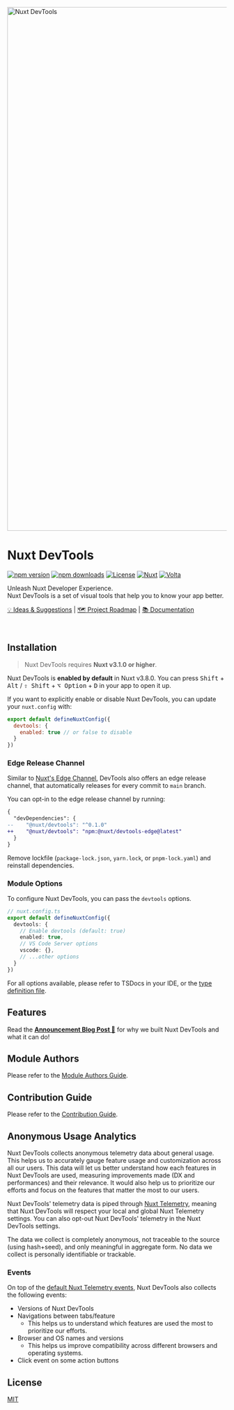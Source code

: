 <a href="https://devtools.nuxt.com"><img width="1200" alt="Nuxt DevTools" src="https://github-production-user-asset-6210df.s3.amazonaws.com/904724/261577617-a10567bd-ad33-48cc-9bda-9e37dbe1929f.png"></a>
<br>
<h1>
Nuxt DevTools
</h1>

[![npm version][npm-version-src]][npm-version-href]
[![npm downloads][npm-downloads-src]][npm-downloads-href]
[![License][license-src]][license-href]
[![Nuxt][nuxt-src]][nuxt-href]
[![Volta][volta-src]][volta-href]

<p>
Unleash Nuxt Developer Experience.
<br>Nuxt DevTools is a set of visual tools that help you to know your app better.
</p>

<p>
  <a href="https://github.com/nuxt/devtools/discussions/29">💡 Ideas & Suggestions</a> |
  <a href="https://github.com/nuxt/devtools/discussions/31">🗺️ Project Roadmap</a> |
  <a href="https://devtools.nuxt.com/">📚 Documentation</a>
</p>

<br>

## Installation

> Nuxt DevTools requires **Nuxt v3.1.0 or higher**.

Nuxt DevTools is **enabled by default** in Nuxt v3.8.0. You can press <kbd>Shift</kbd> + <kbd>Alt</kbd> / <kbd>⇧ Shift</kbd> + <kbd>⌥ Option</kbd> + <kbd>D</kbd> in your app to open it up.

If you want to explicitly enable or disable Nuxt DevTools, you can update your `nuxt.config` with:

```js
export default defineNuxtConfig({
  devtools: {
    enabled: true // or false to disable
  }
})
```

### Edge Release Channel

Similar to [Nuxt's Edge Channel](https://nuxt.com/docs/guide/going-further/edge-channel#opting-into-the-edge-channel), DevTools also offers an edge release channel, that automatically releases for every commit to `main` branch.

You can opt-in to the edge release channel by running:

```diff
{
  "devDependencies": {
--    "@nuxt/devtools": "^0.1.0"
++    "@nuxt/devtools": "npm:@nuxt/devtools-edge@latest"
  }
}
```

Remove lockfile (`package-lock.json`, `yarn.lock`, or `pnpm-lock.yaml`) and reinstall dependencies.

### Module Options

To configure Nuxt DevTools, you can pass the `devtools` options. 

```ts
// nuxt.config.ts
export default defineNuxtConfig({
  devtools: {
    // Enable devtools (default: true)
    enabled: true,
    // VS Code Server options
    vscode: {},
    // ...other options
  }
})
```

For all options available, please refer to TSDocs in your IDE, or the [type definition file](https://github.com/nuxt/devtools/blob/main/packages/devtools-kit/src/_types/options.ts).

## Features

Read the [**Announcement Blog Post 🎊**](https://nuxt.com/blog/introducing-nuxt-devtools) for why we built Nuxt DevTools and what it can do!

## Module Authors

Please refer to the [Module Authors Guide](https://devtools.nuxt.com/module/guide).

## Contribution Guide

Please refer to the [Contribution Guide](https://devtools.nuxt.com/development/contributing).

## Anonymous Usage Analytics

Nuxt DevTools collects anonymous telemetry data about general usage. This helps us to accurately gauge feature usage and customization across all our users. This data will let us better understand how each features in Nuxt DevTools are used, measuring improvements made (DX and performances) and their relevance. It would also help us to prioritize our efforts and focus on the features that matter the most to our users.

Nuxt DevTools' telemetry data is piped through [Nuxt Telemetry](https://github.com/nuxt/telemetry), meaning that Nuxt DevTools will respect your local and global Nuxt Telemetry settings. You can also opt-out Nuxt DevTools' telemetry in the Nuxt DevTools settings.

The data we collect is completely anonymous, not traceable to the source (using hash+seed), and only meaningful in aggregate form. No data we collect is personally identifiable or trackable.

### Events

On top of the [default Nuxt Telemetry events](https://github.com/nuxt/telemetry#events), Nuxt DevTools also collects the following events:

- Versions of Nuxt DevTools
- Navigations between tabs/feature
  - This helps us to understand which features are used the most to prioritize our efforts.
- Browser and OS names and versions
  - This helps us improve compatibility across different browsers and operating systems.
- Click event on some action buttons

## License

[MIT](./LICENSE)


<!-- Badges -->
[npm-version-src]: https://img.shields.io/npm/v/@nuxt/devtools/latest.svg?style=flat&colorA=18181B&colorB=28CF8D
[npm-version-href]: https://npmjs.com/package/@nuxt/devtools

[npm-downloads-src]: https://img.shields.io/npm/dt/@nuxt/devtools.svg?style=flat&colorA=18181B&colorB=28CF8D
[npm-downloads-href]: https://npmjs.com/package/@nuxt/devtools

[license-src]: https://img.shields.io/npm/l/@nuxt/devtools.svg?style=flat&colorA=18181B&colorB=28CF8D
[license-href]: https://npmjs.com/package/@nuxt/devtools

[nuxt-src]: https://img.shields.io/badge/Nuxt-18181B?logo=nuxt.js
[nuxt-href]: https://nuxt.com

[volta-src]: https://user-images.githubusercontent.com/904724/209143798-32345f6c-3cf8-4e06-9659-f4ace4a6acde.svg
[volta-href]: https://volta.net/nuxt/devtools?utm_source=nuxt_devtools_readme
